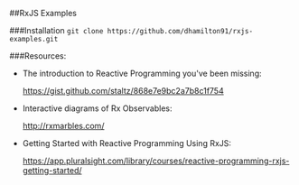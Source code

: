 ##RxJS Examples

###Installation
`git clone https://github.com/dhamilton91/rxjs-examples.git`

###Resources:

* The introduction to Reactive Programming you've been missing:

    https://gist.github.com/staltz/868e7e9bc2a7b8c1f754


* Interactive diagrams of Rx Observables:

    http://rxmarbles.com/
    

* Getting Started with Reactive Programming Using RxJS:

    https://app.pluralsight.com/library/courses/reactive-programming-rxjs-getting-started/